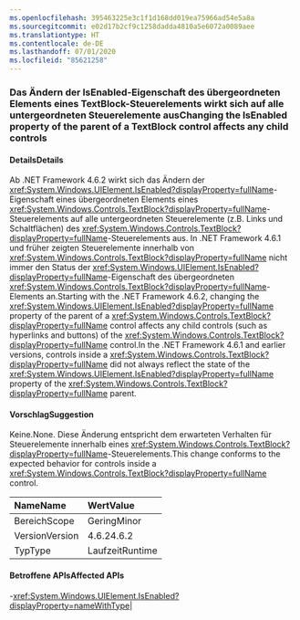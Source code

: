 ```yaml
---
ms.openlocfilehash: 395463225e3c1f1d168dd019ea75966ad54e5a8a
ms.sourcegitcommit: e02d17b2cf9c1258dadda4810a5e6072a0089aee
ms.translationtype: HT
ms.contentlocale: de-DE
ms.lasthandoff: 07/01/2020
ms.locfileid: "85621258"
---
```

### <a name="changing-the-isenabled-property-of-the-parent-of-a-textblock-control-affects-any-child-controls"></a><span data-ttu-id="75169-101">Das Ändern der IsEnabled-Eigenschaft des übergeordneten Elements eines TextBlock-Steuerelements wirkt sich auf alle untergeordneten Steuerelemente aus</span><span class="sxs-lookup"><span data-stu-id="75169-101">Changing the IsEnabled property of the parent of a TextBlock control affects any child controls</span></span>

#### <a name="details"></a><span data-ttu-id="75169-102">Details</span><span class="sxs-lookup"><span data-stu-id="75169-102">Details</span></span>

<span data-ttu-id="75169-103">Ab .NET Framework 4.6.2 wirkt sich das Ändern der <xref:System.Windows.UIElement.IsEnabled?displayProperty=fullName>-Eigenschaft eines übergeordneten Elements eines <xref:System.Windows.Controls.TextBlock?displayProperty=fullName>-Steuerelements auf alle untergeordneten Steuerelemente (z.B. Links und Schaltflächen) des <xref:System.Windows.Controls.TextBlock?displayProperty=fullName>-Steuerelements aus. In .NET Framework 4.6.1 und früher zeigten Steuerelemente innerhalb von <xref:System.Windows.Controls.TextBlock?displayProperty=fullName> nicht immer den Status der <xref:System.Windows.UIElement.IsEnabled?displayProperty=fullName>-Eigenschaft des übergeordneten <xref:System.Windows.Controls.TextBlock?displayProperty=fullName>-Elements an.</span><span class="sxs-lookup"><span data-stu-id="75169-103">Starting with the .NET Framework 4.6.2, changing the <xref:System.Windows.UIElement.IsEnabled?displayProperty=fullName> property of the parent of a <xref:System.Windows.Controls.TextBlock?displayProperty=fullName> control affects any child controls (such as hyperlinks and buttons) of the <xref:System.Windows.Controls.TextBlock?displayProperty=fullName> control.In the .NET Framework 4.6.1 and earlier versions, controls inside a <xref:System.Windows.Controls.TextBlock?displayProperty=fullName> did not always reflect the state of the <xref:System.Windows.UIElement.IsEnabled?displayProperty=fullName> property of the <xref:System.Windows.Controls.TextBlock?displayProperty=fullName> parent.</span></span>

#### <a name="suggestion"></a><span data-ttu-id="75169-104">Vorschlag</span><span class="sxs-lookup"><span data-stu-id="75169-104">Suggestion</span></span>

<span data-ttu-id="75169-105">Keine.</span><span class="sxs-lookup"><span data-stu-id="75169-105">None.</span></span> <span data-ttu-id="75169-106">Diese Änderung entspricht dem erwarteten Verhalten für Steuerelemente innerhalb eines <xref:System.Windows.Controls.TextBlock?displayProperty=fullName>-Steuerelements.</span><span class="sxs-lookup"><span data-stu-id="75169-106">This change conforms to the expected behavior for controls inside a <xref:System.Windows.Controls.TextBlock?displayProperty=fullName> control.</span></span>

| <span data-ttu-id="75169-107">Name</span><span class="sxs-lookup"><span data-stu-id="75169-107">Name</span></span>    | <span data-ttu-id="75169-108">Wert</span><span class="sxs-lookup"><span data-stu-id="75169-108">Value</span></span>       |
|:--------|:------------|
| <span data-ttu-id="75169-109">Bereich</span><span class="sxs-lookup"><span data-stu-id="75169-109">Scope</span></span>   |<span data-ttu-id="75169-110">Gering</span><span class="sxs-lookup"><span data-stu-id="75169-110">Minor</span></span>|
|<span data-ttu-id="75169-111">Version</span><span class="sxs-lookup"><span data-stu-id="75169-111">Version</span></span>|<span data-ttu-id="75169-112">4.6.2</span><span class="sxs-lookup"><span data-stu-id="75169-112">4.6.2</span></span>|
|<span data-ttu-id="75169-113">Typ</span><span class="sxs-lookup"><span data-stu-id="75169-113">Type</span></span>|<span data-ttu-id="75169-114">Laufzeit</span><span class="sxs-lookup"><span data-stu-id="75169-114">Runtime</span></span>

#### <a name="affected-apis"></a><span data-ttu-id="75169-115">Betroffene APIs</span><span class="sxs-lookup"><span data-stu-id="75169-115">Affected APIs</span></span>

-<xref:System.Windows.UIElement.IsEnabled?displayProperty=nameWithType></li></ul>|
